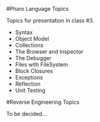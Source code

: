 #Pharo Language Topics

Topics for presentation in class #3.

- Syntax
- Object Model
- Collections
- The Browser and Inspector
- The Debugger
- Files with FileSystem
- Block Closures
- Exceptions
- Reflection
- Unit Testing

#Reverse Engineering Topics

To be decided...